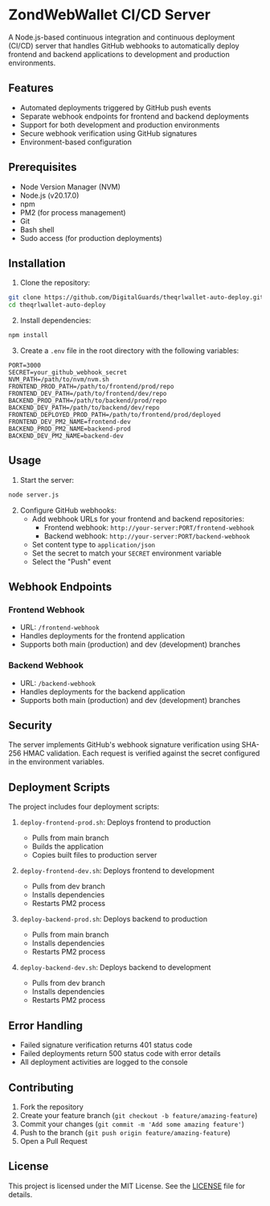 # ZondWebWallet CI/CD Server

A Node.js-based continuous integration and continuous deployment (CI/CD) server that handles GitHub webhooks to automatically deploy frontend and backend applications to development and production environments.

## Features

- Automated deployments triggered by GitHub push events
- Separate webhook endpoints for frontend and backend deployments
- Support for both development and production environments
- Secure webhook verification using GitHub signatures
- Environment-based configuration

## Prerequisites

- Node Version Manager (NVM)
- Node.js (v20.17.0)
- npm
- PM2 (for process management)
- Git
- Bash shell
- Sudo access (for production deployments)

## Installation

1. Clone the repository:
```bash
git clone https://github.com/DigitalGuards/theqrlwallet-auto-deploy.git
cd theqrlwallet-auto-deploy
```

2. Install dependencies:
```bash
npm install
```

3. Create a `.env` file in the root directory with the following variables:
```env
PORT=3000
SECRET=your_github_webhook_secret
NVM_PATH=/path/to/nvm/nvm.sh
FRONTEND_PROD_PATH=/path/to/frontend/prod/repo
FRONTEND_DEV_PATH=/path/to/frontend/dev/repo
BACKEND_PROD_PATH=/path/to/backend/prod/repo
BACKEND_DEV_PATH=/path/to/backend/dev/repo
FRONTEND_DEPLOYED_PROD_PATH=/path/to/frontend/prod/deployed
FRONTEND_DEV_PM2_NAME=frontend-dev
BACKEND_PROD_PM2_NAME=backend-prod
BACKEND_DEV_PM2_NAME=backend-dev
```

## Usage

1. Start the server:
```bash
node server.js
```

2. Configure GitHub webhooks:
   - Add webhook URLs for your frontend and backend repositories:
     - Frontend webhook: `http://your-server:PORT/frontend-webhook`
     - Backend webhook: `http://your-server:PORT/backend-webhook`
   - Set content type to `application/json`
   - Set the secret to match your `SECRET` environment variable
   - Select the "Push" event

## Webhook Endpoints

### Frontend Webhook
- URL: `/frontend-webhook`
- Handles deployments for the frontend application
- Supports both main (production) and dev (development) branches

### Backend Webhook
- URL: `/backend-webhook`
- Handles deployments for the backend application
- Supports both main (production) and dev (development) branches

## Security

The server implements GitHub's webhook signature verification using SHA-256 HMAC validation. Each request is verified against the secret configured in the environment variables.

## Deployment Scripts

The project includes four deployment scripts:

1. `deploy-frontend-prod.sh`: Deploys frontend to production
   - Pulls from main branch
   - Builds the application
   - Copies built files to production server

2. `deploy-frontend-dev.sh`: Deploys frontend to development
   - Pulls from dev branch
   - Installs dependencies
   - Restarts PM2 process

3. `deploy-backend-prod.sh`: Deploys backend to production
   - Pulls from main branch
   - Installs dependencies
   - Restarts PM2 process

4. `deploy-backend-dev.sh`: Deploys backend to development
   - Pulls from dev branch
   - Installs dependencies
   - Restarts PM2 process

## Error Handling

- Failed signature verification returns 401 status code
- Failed deployments return 500 status code with error details
- All deployment activities are logged to the console

## Contributing

1. Fork the repository
2. Create your feature branch (`git checkout -b feature/amazing-feature`)
3. Commit your changes (`git commit -m 'Add some amazing feature'`)
4. Push to the branch (`git push origin feature/amazing-feature`)
5. Open a Pull Request

## License

This project is licensed under the MIT License. See the [LICENSE](LICENSE) file for details.

